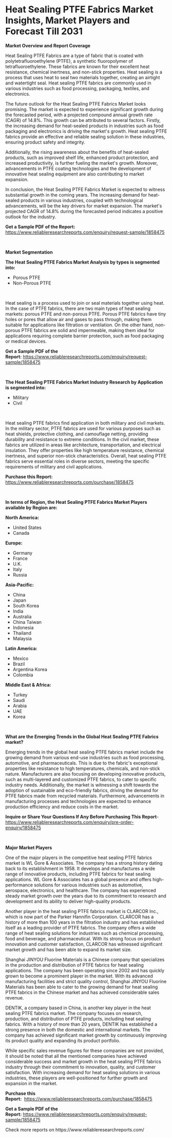 <p><h1>Heat Sealing PTFE Fabrics Market Insights, Market Players and Forecast Till 2031</h1></p><p><strong>Market Overview and Report Coverage</strong></p>
<p><p>Heat Sealing PTFE Fabrics are a type of fabric that is coated with polytetrafluoroethylene (PTFE), a synthetic fluoropolymer of tetrafluoroethylene. These fabrics are known for their excellent heat resistance, chemical inertness, and non-stick properties. Heat sealing is a process that uses heat to seal two materials together, creating an airtight and watertight seal. Heat sealing PTFE fabrics are commonly used in various industries such as food processing, packaging, textiles, and electronics.</p><p>The future outlook for the Heat Sealing PTFE Fabrics Market looks promising. The market is expected to experience significant growth during the forecasted period, with a projected compound annual growth rate (CAGR) of 14.8%. This growth can be attributed to several factors. Firstly, the increasing demand for heat-sealed products in industries such as food packaging and electronics is driving the market's growth. Heat sealing PTFE fabrics provide an effective and reliable sealing solution in these industries, ensuring product safety and integrity.</p><p>Additionally, the rising awareness about the benefits of heat-sealed products, such as improved shelf life, enhanced product protection, and increased productivity, is further fueling the market's growth. Moreover, advancements in PTFE coating technologies and the development of innovative heat sealing equipment are also contributing to market expansion.</p><p>In conclusion, the Heat Sealing PTFE Fabrics Market is expected to witness substantial growth in the coming years. The increasing demand for heat-sealed products in various industries, coupled with technological advancements, will be the key drivers for market expansion. The market's projected CAGR of 14.8% during the forecasted period indicates a positive outlook for the industry.</p></p>
<p><strong>Get a Sample PDF of the Report:</strong> <a href="https://www.reliableresearchreports.com/enquiry/request-sample/1858475">https://www.reliableresearchreports.com/enquiry/request-sample/1858475</a></p>
<p>&nbsp;</p>
<p><strong>Market Segmentation</strong></p>
<p><strong>The Heat Sealing PTFE Fabrics Market Analysis by types is segmented into:</strong></p>
<p><ul><li>Porous PTFE</li><li>Non-Porous PTFE</li></ul></p>
<p>&nbsp;</p>
<p><p>Heat sealing is a process used to join or seal materials together using heat. In the case of PTFE fabrics, there are two main types of heat sealing markets: porous PTFE and non-porous PTFE. Porous PTFE fabrics have tiny holes or pores that allow air and gases to pass through, making them suitable for applications like filtration or ventilation. On the other hand, non-porous PTFE fabrics are solid and impermeable, making them ideal for applications requiring complete barrier protection, such as food packaging or medical devices.</p></p>
<p><strong>Get a Sample PDF of the Report:</strong>&nbsp;<a href="https://www.reliableresearchreports.com/enquiry/request-sample/1858475">https://www.reliableresearchreports.com/enquiry/request-sample/1858475</a></p>
<p>&nbsp;</p>
<p><strong>The Heat Sealing PTFE Fabrics Market Industry Research by Application is segmented into:</strong></p>
<p><ul><li>Military</li><li>Civil</li></ul></p>
<p>&nbsp;</p>
<p><p>Heat sealing PTFE fabrics find application in both military and civil markets. In the military sector, PTFE fabrics are used for various purposes such as heat shields, protective clothing, and camouflage netting, providing durability and resistance to extreme conditions. In the civil market, these fabrics are utilized in areas like architecture, transportation, and electrical insulation. They offer properties like high temperature resistance, chemical inertness, and superior non-stick characteristics. Overall, heat sealing PTFE fabrics serve essential roles in diverse sectors, meeting the specific requirements of military and civil applications.</p></p>
<p><strong>Purchase this Report:</strong>&nbsp; <a href="https://www.reliableresearchreports.com/purchase/1858475">https://www.reliableresearchreports.com/purchase/1858475</a></p>
<p>&nbsp;</p>
<p><strong>In terms of Region, the Heat Sealing PTFE Fabrics Market Players available by Region are:</strong></p>
<p>
    <p> <strong> North America: </strong>
        <ul>
            <li>United States</li>
            <li>Canada</li>
        </ul>
        </p> 
    <p> <strong> Europe: </strong>
        <ul>
            <li>Germany</li>
            <li>France</li>
            <li>U.K.</li>
            <li>Italy</li>
            <li>Russia</li>
        </ul>
        </p> 
    <p> <strong> Asia-Pacific: </strong>
        <ul>
            <li>China</li>
            <li>Japan</li>
            <li>South Korea</li>
            <li>India</li>
            <li>Australia</li>
            <li>China Taiwan</li>
            <li>Indonesia</li>
            <li>Thailand</li>
            <li>Malaysia</li>
        </ul>
        </p> 
    <p> <strong> Latin America: </strong>
        <ul>
            <li>Mexico</li>
            <li>Brazil</li>
            <li>Argentina Korea</li>
            <li>Colombia</li>
        </ul>
        </p> 
    <p> <strong> Middle East & Africa: </strong>
        <ul>
            <li>Turkey</li>
            <li>Saudi</li>
            <li>Arabia</li>
            <li>UAE</li>
            <li>Korea</li>
        </ul>
    </p>
    </p>
<p>&nbsp;</p>
<p><strong>What are the Emerging Trends in the Global Heat Sealing PTFE Fabrics market?</strong></p>
<p><p>Emerging trends in the global heat sealing PTFE fabrics market include the growing demand from various end-use industries such as food processing, automotive, and pharmaceuticals. This is due to the fabric's exceptional properties like resistance to high temperatures, chemicals, and non-stick nature. Manufacturers are also focusing on developing innovative products, such as multi-layered and customized PTFE fabrics, to cater to specific industry needs. Additionally, the market is witnessing a shift towards the adoption of sustainable and eco-friendly fabrics, driving the demand for PTFE fabrics made from recycled materials. Furthermore, advancements in manufacturing processes and technologies are expected to enhance production efficiency and reduce costs in the market.</p></p>
<p><strong>Inquire or Share Your Questions If Any Before Purchasing This Report</strong>- <a href="https://www.reliableresearchreports.com/enquiry/pre-order-enquiry/1858475">https://www.reliableresearchreports.com/enquiry/pre-order-enquiry/1858475</a></p>
<p>&nbsp;</p>
<p><strong>Major Market Players</strong></p>
<p><p>One of the major players in the competitive heat sealing PTFE fabrics market is WL Gore & Associates. The company has a strong history dating back to its establishment in 1958. It develops and manufactures a wide range of innovative products, including PTFE fabrics for heat sealing applications. WL Gore & Associates has a global presence and offers high-performance solutions for various industries such as automotive, aerospace, electronics, and healthcare. The company has experienced steady market growth over the years due to its commitment to research and development and its ability to deliver high-quality products.</p><p>Another player in the heat sealing PTFE fabrics market is CLARCOR Inc., which is now part of the Parker Hannifin Corporation. CLARCOR has a history of more than 100 years in the filtration industry and has established itself as a leading provider of PTFE fabrics. The company offers a wide range of heat sealing solutions for industries such as chemical processing, food and beverage, and pharmaceutical. With its strong focus on product innovation and customer satisfaction, CLARCOR has witnessed significant market growth and has been able to expand its market size.</p><p>Shanghai JINYOU Fluorine Materials is a Chinese company that specializes in the production and distribution of PTFE fabrics for heat sealing applications. The company has been operating since 2002 and has quickly grown to become a prominent player in the market. With its advanced manufacturing facilities and strict quality control, Shanghai JINYOU Fluorine Materials has been able to cater to the growing demand for heat sealing PTFE fabrics in the Chinese market and has achieved considerable sales revenue.</p><p>DENTIK, a company based in China, is another key player in the heat sealing PTFE fabrics market. The company focuses on research, production, and distribution of PTFE products, including heat sealing fabrics. With a history of more than 20 years, DENTIK has established a strong presence in both the domestic and international markets. The company has achieved significant market growth by continuously improving its product quality and expanding its product portfolio.</p><p>While specific sales revenue figures for these companies are not provided, it should be noted that all the mentioned companies have achieved considerable success and market growth in the heat sealing PTFE fabrics industry through their commitment to innovation, quality, and customer satisfaction. With increasing demand for heat sealing solutions in various industries, these players are well-positioned for further growth and expansion in the market.</p></p>
<p><strong>Purchase this Report:</strong>&nbsp;&nbsp;<a href="https://www.reliableresearchreports.com/purchase/1858475">https://www.reliableresearchreports.com/purchase/1858475</a></p>
<p></p>
<p><strong>Get a Sample PDF of the Report:</strong>&nbsp;<a href="https://www.reliableresearchreports.com/enquiry/request-sample/1858475">https://www.reliableresearchreports.com/enquiry/request-sample/1858475</a></p>
<p>Check more reports on https://www.reliableresearchreports.com/</p>